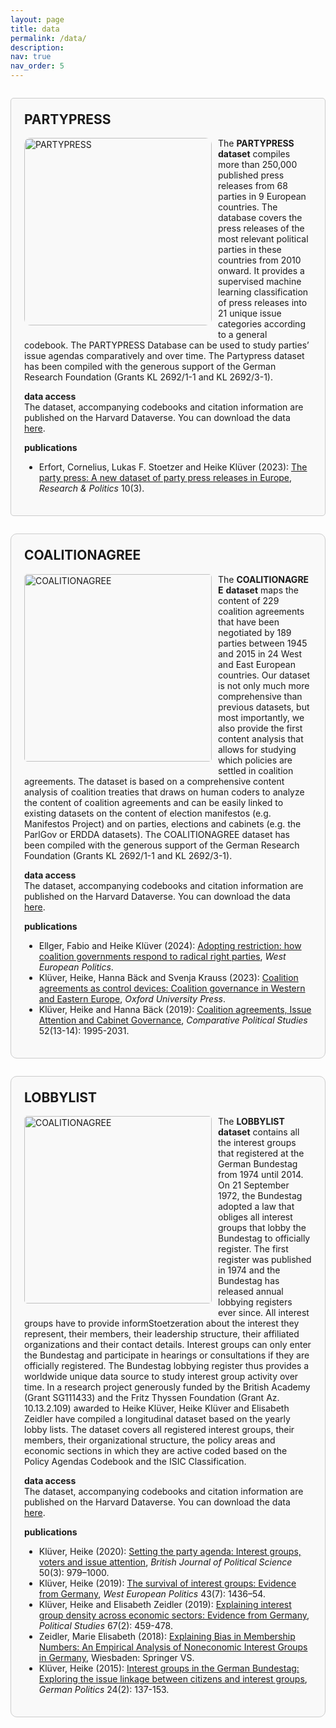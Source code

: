 ```yaml
---
layout: page
title: data
permalink: /data/
description: 
nav: true
nav_order: 5
---
```


<div style="border: 1px solid #ccc; border-radius: 5px; padding: 1.5em; margin: 2em 0; background-color: #f9f9f9;">

  <h2 style="margin-top: 0;">PARTYPRESS</h2>
  
  <img src="{{ '/assets/img/data_partypress.jpg' | relative_url }}" alt="PARTYPRESS" style="float: left; margin: 0 10px 10px 0; border-radius: 10px; max-width: 100%; height: auto; width: 300px;">

  <p>The <strong>PARTYPRESS</strong> <strong>dataset</strong> compiles more than 250,000 published press releases from 68 parties in 9 European countries. The database covers the press releases of the most relevant political parties in these countries from 2010 onward. It provides a supervised machine learning classification of press releases into 21 unique issue categories according to a general codebook. The PARTYPRESS Database can be used to study parties’ issue agendas comparatively and over time. The Partypress dataset has been compiled with the generous support of the German Research Foundation (Grants KL 2692/1-1 and KL 2692/3-1).
  </p>

  <p><strong>data access</strong><br>
    The dataset, accompanying codebooks and citation information are published on the Harvard Dataverse. You can download the data <a href="https://dataverse.harvard.edu/dataset.xhtml?persistentId=doi:10.7910/DVN/OINX7Q">here</a>.
  </p>

  <p><strong>publications</strong><br>
    <ul>
      <li>Erfort, Cornelius, Lukas F. Stoetzer and Heike Klüver (2023): <a href="https://journals.sagepub.com/doi/full/10.1177/20531680231183512">The party press: A new dataset of party press releases in Europe</a>, <em>Research & Politics</em> 10(3).</li>
    </ul>
  </p>

</div>

<div style="border: 1px solid #ccc; border-radius: 10px; padding: 1.5em; margin: 2em 0; background-color: #f9f9f9;">

  <h2 style="margin-top: 0;">COALITIONAGREE</h2>
  
  <img src="{{ '/assets/img/data_coalitionagree.jpg' | relative_url }}" alt="COALITIONAGREE" style="float: left; margin: 0 10px 10px 0; border-radius: 5px; max-width: 100%; height: auto; width: 300px;">

  <p>The <strong>COALITIONAGREE</strong> <strong>dataset</strong> maps the content of 229 coalition agreements that have been negotiated by 189 parties between 1945 and 2015 in 24 West and East European countries. Our dataset is not only much more comprehensive than previous datasets, but most importantly, we also provide the first content analysis that allows for studying which policies are settled in coalition agreements. The dataset is based on a comprehensive content analysis of coalition treaties that draws on human coders to analyze the content of coalition agreements and can be easily linked to existing datasets on the content of election manifestos (e.g. Manifestos Project) and on parties, elections and cabinets (e.g. the ParlGov or ERDDA datasets). The COALITIONAGREE dataset has been compiled with the generous support of the German Research Foundation (Grants KL 2692/1-1 and KL 2692/3-1).
  </p>

  <p><strong>data access</strong><br>
    The dataset, accompanying codebooks and citation information are published on the Harvard Dataverse. You can download the data <a href="https://dataverse.harvard.edu/dataverse/kluever">here</a>.
  </p>

  <p><strong>publications</strong><br>
    <ul>
      <li>Ellger, Fabio and Heike Klüver (2024): <a href="https://www.tandfonline.com/doi/full/10.1080/01402382.2024.2341352">Adopting restriction: how coalition governments respond to radical right parties</a>, <em>West European Politics</em>.</li>
      <li>Klüver, Heike, Hanna Bäck and Svenja Krauss (2023): <a href="https://global.oup.com/academic/product/coalition-agreements-as-control-devices-9780192899910?cc=us&lang=en">Coalition agreements as control devices: Coalition governance in Western and Eastern Europe</a>, <em>Oxford University Press</em>.</li>
      <li>Klüver, Heike and Hanna Bäck (2019): <a href="https://journals.sagepub.com/doi/full/10.1177/0010414019830726?journalCode=cpsa#articleCitationDownloadContainer">Coalition agreements, Issue Attention and Cabinet Governance</a>, <em>Comparative Political Studies</em> 52(13-14): 1995-2031.</li>
    </ul>
  </p>

</div>

<div style="border: 1px solid #ccc; border-radius: 10px; padding: 1.5em; margin: 2em 0; background-color: #f9f9f9;">

  <h2 style="margin-top: 0;">LOBBYLIST</h2>
  
  <img src="{{ '/assets/img/data_lobbylist.jpg' | relative_url }}" alt="COALITIONAGREE" style="float: left; margin: 0 10px 10px 0; border-radius: 5px; max-width: 100%; height: auto; width: 300px;">

  <p>The <strong>LOBBYLIST</strong> <strong>dataset</strong> contains all the interest groups that registered at the German Bundestag from 1974 until 2014. On 21 September 1972, the Bundestag adopted a law that obliges all interest groups that lobby the Bundestag to officially register. The first register was published in 1974 and the Bundestag has released annual lobbying registers ever since. All interest groups have to provide informStoetzeration about the interest they represent, their members, their leadership structure, their affiliated organizations and their contact details. Interest groups can only enter the Bundestag and participate in hearings or consultations if they are officially registered. The Bundestag lobbying register thus provides a worldwide unique data source to study interest group activity over time. In a research project generously funded by the British Academy (Grant SG111433) and the Fritz Thyssen Foundation (Grant Az. 10.13.2.109) awarded to Heike Klüver, Heike Klüver and Elisabeth Zeidler have compiled a longitudinal dataset based on the yearly lobby lists. The dataset covers all registered interest groups, their members, their organizational structure, the policy areas and economic sections in which they are active coded based on the Policy Agendas Codebook and the ISIC Classification.
  </p>

  <p><strong>data access</strong><br>
    The dataset, accompanying codebooks and citation information are published on the Harvard Dataverse. You can download the data <a href="https://dataverse.harvard.edu/dataverse/kluever">here</a>.
  </p>

  <p><strong>publications</strong><br>
    <ul>
      <li>Klüver, Heike (2020): <a href="https://www.cambridge.org/core/journals/british-journal-of-political-science/article/setting-the-party-agenda-interest-groups-voters-and-issue-attention/709B5D3A45BE0813A7972A122DF4AF90/share/757d7b5812fbf32ca2055105577ef5dc770bca9c">Setting the party agenda: Interest groups, voters and issue attention</a>, <em>British Journal of Political Science</em> 50(3): 979–1000.</li>
      <li>Klüver, Heike (2019): <a href="https://www.tandfonline.com/doi/full/10.1080/01402382.2019.1662634">The survival of interest groups: Evidence from Germany</a>, <em>West European Politics</em> 43(7): 1436–54.</li>
      <li>Klüver, Heike and Elisabeth Zeidler (2019): <a href="http://journals.sagepub.com/eprint/yawfFSgqUzHDykGmae9M/full">Explaining interest group density across economic sectors: Evidence from Germany</a>, <em>Political Studies</em> 67(2): 459-478.</li>
      <li>Zeidler, Marie Elisabeth (2018): <a href="(https://www.springer.com/gp/book/9783658230913)">Explaining Bias in Membership Numbers: An Empirical Analysis of Noneconomic Interest Groups in Germany</a>, Wiesbaden: Springer VS.</li>
    <li>Klüver, Heike (2015): <a href="http://www.tandfonline.com/doi/pdf/10.1080/09644008.2015.1024238">Interest groups in the German Bundestag: Exploring the issue linkage between citizens and interest groups</a>, <em>German Politics</em> 24(2): 137-153.</li>
    </ul>
  </p>

</div>